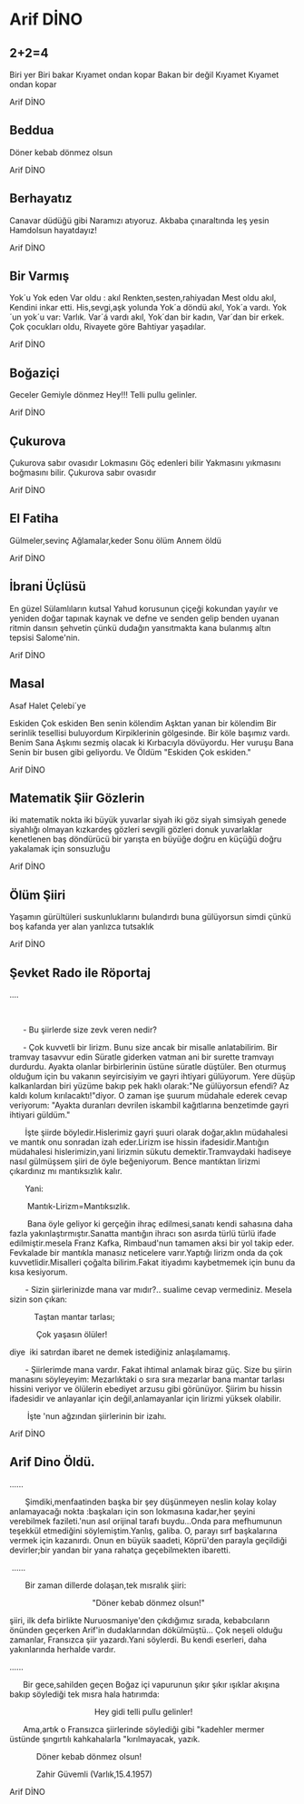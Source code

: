 # Arif DİNO

##  2+2=4 

Biri yer 
Biri bakar
Kıyamet ondan kopar
Bakan bir değil
Kıyamet 
Kıyamet ondan kopar

Arif DİNO

##  Beddua 

Döner kebab dönmez olsun

Arif DİNO

##  Berhayatız 

Canavar düdüğü gibi
Naramızı atıyoruz.
Akbaba çınaraltında leş yesin
Hamdolsun hayatdayız!

Arif DİNO

##  Bir Varmış 

Yok´u
Yok eden
Var oldu : akıl
Renkten,sesten,rahiyadan
Mest oldu akıl,
Kendini inkar etti.
His,sevgi,aşk yolunda
Yok´a döndü akıl,
Yok´a vardı.
Yok´un yok´u var:
Varlık.
Var´á vardı akıl,
Yok´dan bir kadın,
Var´dan bir erkek.
Çok çocukları oldu,
Rivayete göre 
Bahtiyar yaşadılar.

Arif DİNO

##  Boğaziçi 

Geceler 
Gemiyle dönmez
Hey!!!
Telli pullu gelinler.

Arif DİNO

##  Çukurova 

Çukurova sabır ovasıdır
Lokmasını
Göç edenleri
bilir
Yakmasını
yıkmasını
boğmasını
bilir.
Çukurova sabır ovasıdır

Arif DİNO

##  El Fatiha 

Gülmeler,sevinç
Ağlamalar,keder
Sonu ölüm
Annem öldü

Arif DİNO

##  İbrani Üçlüsü 

En güzel Sülamlıların
kutsal Yahud korusunun çiçeği
kokundan yayılır ve yeniden doğar
tapınak kaynak ve defne
ve senden gelip benden uyanan
ritmin dansın şehvetin
çünkü dudağın yansıtmakta
kana bulanmış altın tepsisi Salome'nin.

Arif DİNO

##  Masal 

Asaf Halet Çelebi´ye

Eskiden
Çok eskiden
Ben senin kölendim
Aşktan yanan bir kölendim
Bir serinlik tesellisi buluyordum
Kirpiklerinin gölgesinde.
Bir köle başımız vardı.
Benim
Sana
Aşkımı sezmiş olacak ki
Kırbacıyla dövüyordu.
Her vuruşu
Bana
Senin bir busen gibi geliyordu.
Ve
Öldüm
"Eskiden
Çok eskiden."

Arif DİNO

##  Matematik Şiir Gözlerin 

iki matematik nokta
iki büyük yuvarlar siyah
iki göz siyah
simsiyah
genede siyahlığı olmayan
kızkardeş gözleri
sevgili gözleri
donuk yuvarlaklar
kenetlenen
baş döndürücü bir yarışta
en büyüğe doğru
en küçüğü doğru
yakalamak için sonsuzluğu

Arif DİNO

##  Ölüm Şiiri 

Yaşamın gürültüleri suskunluklarını bulandırdı
buna gülüyorsun simdi çünkü boş kafanda
yer alan yanlızca tutsaklık

Arif DİNO

## Şevket Rado ile Röportaj

....

    

      - Bu şiirlerde size zevk veren nedir?

      - Çok kuvvetli bir lirizm. Bunu size ancak bir
misalle anlatabilirim. Bir tramvay tasavvur edin Süratle giderken vatman ani
bir surette tramvayı durdurdu. Ayakta olanlar birbirlerinin üstüne süratle düştüler.
Ben oturmuş olduğum için bu vakanın seyircisiyim ve gayri ihtiyari gülüyorum.
Yere düşüp kalkanlardan biri yüzüme bakıp pek haklı olarak:"Ne gülüyorsun
efendi? Az kaldı kolum kırılacaktı!"diyor. O zaman işe şuurum müdahale
ederek cevap veriyorum: "Ayakta duranları devrilen iskambil kağıtlarına
benzetimde gayri ihtiyari güldüm."

       İşte şiirde böyledir.Hislerimiz gayri
şuuri olarak doğar,aklın müdahalesi ve mantık onu sonradan izah eder.Lirizm
ise hissin ifadesidir.Mantığın müdahalesi hislerimizin,yani lirizmin sükutu
demektir.Tramvaydaki hadiseye nasıl gülmüşsem şiiri de öyle beğeniyorum.
Bence mantıktan lirizmi çıkardınız mı mantıksızlık kalır.

       Yani:

        Mantık-Lirizm=Mantıksızlık.

        Bana öyle geliyor ki gerçeğin ihraç
edilmesi,sanatı kendi sahasına daha fazla yakınlaştırmıştır.Sanatta mantığın
ihracı son asırda türlü türlü ifade edilmiştir.mesela Franz Kafka,
Rimbaud'nun tamamen aksi bir yol takip eder. Fevkalade bir mantıkla manasız
neticelere varır.Yaptığı lirizm onda da çok kuvvetlidir.Misalleri çoğalta
bilirim.Fakat itiyadımı kaybetmemek için bunu da kısa kesiyorum.

       - Sizin şiirlerinizde mana var mıdır?..
sualime cevap vermediniz. Mesela sizin son çıkan:     


           Taştan mantar
tarlası;

            Çok yaşasın
ölüler!

diye  iki satırdan ibaret ne demek istediğiniz anlaşılamamış.

       - Şiirlerimde mana vardır. Fakat ihtimal
anlamak biraz güç. Size bu şiirin manasını söyleyeyim: Mezarlıktaki o sıra
sıra mezarlar bana mantar tarlası hissini veriyor ve ölülerin ebediyet
arzusu gibi görünüyor. Şiirim bu hissin ifadesidir ve anlayanlar için değil,anlamayanlar
için lirizmi yüksek olabilir.

        İşte 
'nun ağzından şiirlerinin
bir izahı.

Arif DİNO

## Arif Dino Öldü.

......

       Şimdiki,menfaatinden başka bir şey düşünmeyen
neslin kolay kolay anlamayacağı nokta :başkaları için son lokmasına
kadar,her şeyini verebilmek fazileti.'nun asıl orijinal tarafı
buydu...Onda para mefhumunun teşekkül etmediğini söylemiştim.Yanlış,
galiba. O, parayı sırf başkalarına vermek için kazanırdı. Onun en büyük
saadeti, Köprü'den parayla geçildiği devirler;bir yandan bir yana rahatça
geçebilmekten ibaretti.

 ......

       Bir zaman dillerde dolaşan,tek mısralık
şiiri:

                                    
"Döner kebab dönmez olsun!"

şiiri, ilk defa birlikte Nuruosmaniye'den çıkdığımız sırada, kebabcıların
önünden geçerken Arif'in dudaklarından dökülmüştü... Çok neşeli olduğu
zamanlar, Fransızca şiir yazardı.Yani söylerdi. Bu kendi eserleri, daha yakınlarında
herhalde vardır.

......

      Bir gece,sahilden geçen Boğaz içi vapurunun
şıkır şıkır ışıklar akışına bakıp söylediği tek mısra hala hatırımda:

                                     
Hey gidi telli pullu gelinler!

      Ama,artık o Fransızca şiirlerinde söylediği
gibi "kadehler mermer üstünde şıngırtılı kahkahalarla "kırılmayacak,
yazık.

            Döner kebab
dönmez olsun!

            Zahir Güvemli
(Varlık,15.4.1957)

Arif DİNO
